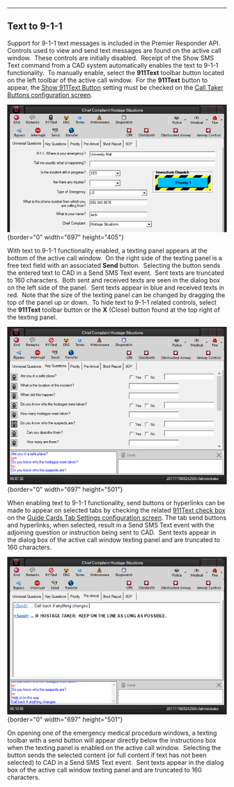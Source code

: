   -------------------
  **Text to 9-1-1**
  -------------------

Support for 9-1-1 text messages is included in the Premier Responder
API.  Controls used to view and send text messages are found on the
active call window.  These controls are initially disabled.  Receipt of
the Show SMS Text command from a CAD system automatically enables the
text to 9-1-1 functionality.  To manually enable, select the **911Text**
toolbar button located on the left toolbar of the active call window. 
For the **911Text** button to appear, the [Show 911Text
Button](Call%20Buttons%20Settings.htm) setting must be checked on the
[Call Taker Buttons configuration
screen](Call%20Buttons%20Settings.htm).

![](Text%20To%209-1-1_files/image001.png){border="0" width="697"
height="405"}

With text to 9-1-1 functionality enabled, a texting panel appears at the
bottom of the active call window.  On the right side of the texting
panel is a free text field with an associated **Send** button. 
Selecting the button sends the entered text to CAD in a Send SMS Text
event.  Sent texts are truncated to 160 characters.  Both sent and
received texts are seen in the dialog box on the left side of the
panel.  Sent texts appear in blue and received texts in red.  Note that
the size of the texting panel can be changed by dragging the top of the
panel up or down.  To hide text to 9-1-1 related controls, select the
**911Text** toolbar button or the **X** (Close) button found at the top
right of the texting panel.

![](Text%20To%209-1-1_files/image002.png){border="0" width="697"
height="501"}

When enabling text to 9-1-1 functionality, send buttons or hyperlinks
can be made to appear on selected tabs by checking the related [911Text
check box](Guide%20Card%20Tabs%20Settings.htm) on the [Guide Cards Tab
Settings configuration screen](Guide%20Card%20Tabs%20Settings.htm). The
tab send buttons and hyperlinks, when selected, result in a Send SMS
Text event with the adjoining question or instruction being sent to
CAD.  Sent texts appear in the dialog box of the active call window
texting panel and are truncated to 160 characters.

![](Text%20To%209-1-1_files/image003.png){border="0" width="697"
height="501"}

On opening one of the emergency medical procedure windows, a texting
toolbar with a send button will appear directly below the instructions
box when the texting panel is enabled on the active call window. 
Selecting the button sends the selected content (or full content if text
has not been selected) to CAD in a Send SMS Text event.  Sent texts
appear in the dialog box of the active call window texting panel and are
truncated to 160 characters.
